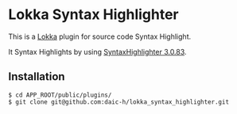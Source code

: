 Lokka Syntax Highlighter
=======================

This is a [Lokka](http://lokka.org/) plugin for source code Syntax Highlight.

It Syntax Highlights by using [SyntaxHighlighter 3.0.83](http://alexgorbatchev.com/SyntaxHighlighter/).

Installation
------------

    $ cd APP_ROOT/public/plugins/
    $ git clone git@github.com:daic-h/lokka_syntax_highlighter.git
